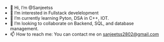 - 👋 Hi, I’m @Sanjeetss
- 👀 I’m interested in Fullstack develelopment
- 🌱 I’m currently learning Pyton, DSA in C++, IOT.
- 💞️ I’m looking to collaborate on Backend, SQL, and database management.
- 📫 How to reach me: You can contact me on sanjeetss2802@gmail.com

<!---
Sanjeetss/Sanjeetss is a ✨ special ✨ repository because its `README.md` (this file) appears on your GitHub profile.
You can click the Preview link to take a look at your changes.
--->
